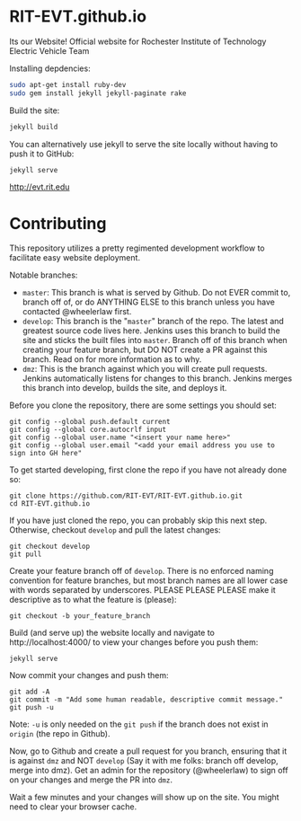 # RIT-EVT.github.io
Its our Website!
Official website for Rochester Institute of Technology Electric Vehicle Team

Installing depdencies:
```sh
sudo apt-get install ruby-dev
sudo gem install jekyll jekyll-paginate rake
```

Build the site:
```sh
jekyll build
```

You can alternatively use jekyll to serve the site locally without having to push it to GitHub:
```sh
jekyll serve
```

http://evt.rit.edu

# Contributing
This repository utilizes a pretty regimented development workflow to facilitate easy website deployment. 

Notable branches:
 - `master`: This branch is what is served by Github. Do not EVER commit to, branch off of, or do ANYTHING ELSE to this branch unless you have contacted @wheelerlaw first. 
 - `develop`: This branch is the "`master`" branch of the repo. The latest and greatest source code lives here. Jenkins uses this branch to build the site and sticks the built files into `master`. Branch off of this branch when creating your feature branch, but DO NOT create a PR against this branch. Read on for more information as to why.
 - `dmz`: This is the branch against which you will create pull requests. Jenkins automatically listens for changes to this branch. Jenkins merges this branch into develop, builds the site, and deploys it. 


Before you clone the repository, there are some settings you should set:
```
git config --global push.default current
git config --global core.autocrlf input
git config --global user.name "<insert your name here>"
git config --global user.email "<add your email address you use to sign into GH here"
```

To get started developing, first clone the repo if you have not already done so:
```
git clone https://github.com/RIT-EVT/RIT-EVT.github.io.git
cd RIT-EVT.github.io
```

If you have just cloned the repo, you can probably skip this next step. Otherwise, checkout `develop` and pull the latest changes:
```
git checkout develop
git pull
```

Create your feature branch off of `develop`. There is no enforced naming convention for feature branches, but most branch names are all lower case with words separated by underscores. PLEASE PLEASE PLEASE make it descriptive as to what the feature is (please):
```
git checkout -b your_feature_branch
```

Build (and serve up) the website locally and navigate to http://localhost:4000/ to view your changes before you push them:
```
jekyll serve
```

Now commit your changes and push them:
```
git add -A
git commit -m "Add some human readable, descriptive commit message."
git push -u 
```
Note: `-u` is only needed on the `git push` if the branch does not exist in `origin` (the repo in Github). 

Now, go to Github and create a pull request for you branch, ensuring that it is against `dmz` and NOT `develop` (Say it with me folks: branch off develop, merge into dmz). Get an admin for the repository (@wheelerlaw) to sign off on your changes and merge the PR into `dmz`. 

Wait a few minutes and your changes will show up on the site. You might need to clear your browser cache. 
